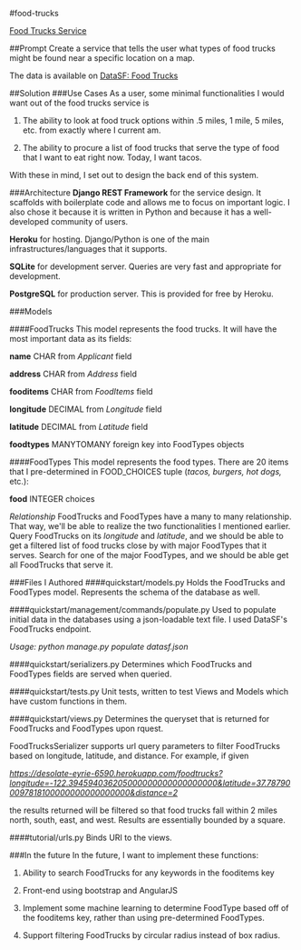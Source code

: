 #food-trucks

[Food Trucks Service](https://desolate-eyrie-6590.herokuapp.com/)

##Prompt
Create a service that tells the user what types of food trucks might be found near a specific location on a map.

The data is available on [DataSF: Food Trucks](https://data.sfgov.org/Economy-and-Community/Mobile-Food-Facility-Permit/rqzj-sfat?)

##Solution
###Use Cases
As a user, some minimal functionalities I would want out of the food trucks service is

1. The ability to look at food truck options within .5 miles, 1 mile, 5 miles, etc. from exactly where I current am.

2. The ability to procure a list of food trucks that serve the type of food that I want to eat right now. Today, I want tacos.

With these in mind, I set out to design the back end of this system. 

###Architecture
**Django REST Framework** for the service design. It scaffolds with boilerplate code and allows me to focus on important logic. I also chose it because it is written in Python and because it has a well-developed community of users.

**Heroku** for hosting. Django/Python is one of the main infrastructures/languages that it supports.

**SQLite** for development server. Queries are very fast and appropriate for development.

**PostgreSQL** for production server. This is provided for free by Heroku.

###Models

####FoodTrucks
This model represents the food trucks. It will have the most important data as its fields:

**name** CHAR from *Applicant* field

**address** CHAR from *Address* field

**fooditems** CHAR from *FoodItems* field

**longitude** DECIMAL from *Longitude* field

**latitude** DECIMAL from *Latitude* field

**foodtypes** MANYTOMANY foreign key into FoodTypes objects

####FoodTypes
This model represents the food types. There are 20 items that I pre-determined in FOOD_CHOICES tuple (*tacos, burgers, hot dogs,* etc.):

**food** INTEGER choices


*Relationship*
FoodTrucks and FoodTypes have a many to many relationship. That way, we'll be able to realize the two functionalities I mentioned earlier. Query FoodTrucks on its *longitude* and *latitude*, and we should be able to get a filtered list of food trucks close by with major FoodTypes that it serves. Search for one of the major FoodTypes, and we should be able get all FoodTrucks that serve it.


###Files I Authored
####quickstart/models.py
Holds the FoodTrucks and FoodTypes model. Represents the schema of the database as well.

####quickstart/management/commands/populate.py
Used to populate initial data in the databases using a json-loadable text file. I used DataSF's FoodTrucks endpoint.

*Usage: python manage.py populate datasf.json* 

####quickstart/serializers.py
Determines which FoodTrucks and FoodTypes fields are served when queried. 

####quickstart/tests.py
Unit tests, written to test Views and Models which have custom functions in them.

####quickstart/views.py
Determines the queryset that is returned for FoodTrucks and FoodTypes upon rquest.

FoodTrucksSerializer supports url query parameters to filter FoodTrucks based on longitude, latitude, and distance. For example, if given

*https://desolate-eyrie-6590.herokuapp.com/foodtrucks?longitude=-122.394594036205000000000000000000&latitude=37.787900097818100000000000000000&distance=2*

the results returned will be filtered so that food trucks fall within 2 miles north, south, east, and west. Results are essentially bounded by a square.

####tutorial/urls.py
Binds URI to the views.

###In the future
In the future, I want to implement these functions:

1. Ability to search FoodTrucks for any keywords in the fooditems key

2. Front-end using bootstrap and AngularJS

3. Implement some machine learning to  determine FoodType based off of the fooditems key, rather than using pre-determined FoodTypes.

4. Support filtering FoodTrucks by circular radius instead of box radius.